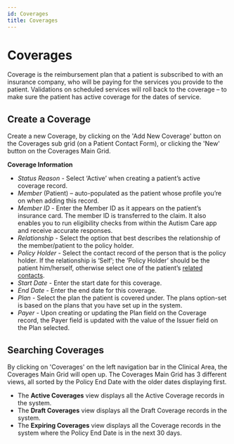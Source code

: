 ```yaml
---
id: Coverages
title: Coverages
---
```


# Coverages 
Coverage is the reimbursement plan that a patient is subscribed to with an insurance company, who will be paying for the services you provide to the patient. Validations on scheduled services will roll back to the coverage – to make sure the patient has active coverage for the dates of service.

##  Create a Coverage  

Create a new Coverage, by clicking on the 'Add New Coverage' button on the Coverages sub grid (on a Patient Contact Form), or clicking the 'New' button on the Coverages Main Grid.

**Coverage Information**
- *Status Reason* - Select ‘Active’ when creating a patient’s active coverage record. 
- *Member* (Patient) – auto-populated as the patient whose profile you’re on when adding this record.
- *Member ID* - Enter the Member ID as it appears on the patient’s insurance card. The member ID is transferred to the claim. It also enables you to run eligibility checks from within the Autism Care app and receive accurate responses.
- *Relationship* - Select the option that best describes the relationship of the member/patient to the policy holder. 
- *Policy Holder* - Select the contact record of the person that is the policy holder. If the relationship is ‘Self’; the ‘Policy Holder’ should be the patient him/herself, otherwise select one of the patient’s [related contacts](Connection.md).
- *Start Date* - Enter the start date for this coverage.
- *End Date* - Enter the end date for this coverage.
- *Plan* - Select the plan the patient is covered under. The plans option-set is based on the plans that you have set up in the system.
- *Payer* - Upon creating or updating the Plan field on the Coverage record, the Payer field is updated with the value of the Issuer field on the Plan selected. 

## Searching Coverages

By clicking on 'Coverages' on the left navigation bar in the Clinical Area, the Coverages Main Grid will open up. The Coverages Main Grid has 3 different views, all sorted by the Policy End Date with the older dates displaying first.

- The **Active Coverages** view displays all the Active Coverage records in the system. 
- The **Draft Coverages** view displays all the Draft Coverage records in the system. 
- The **Expiring Coverages** view displays all the Coverage records in the system where the Policy End Date is in the next 30 days.